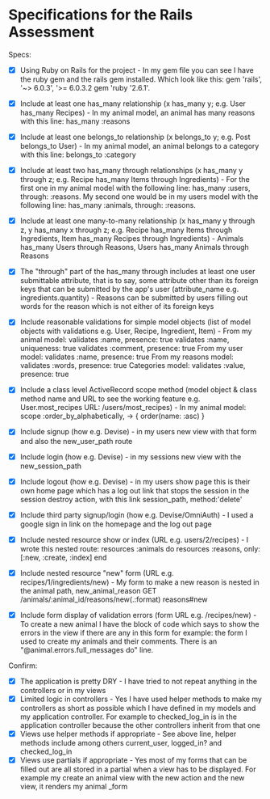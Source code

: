 # Specifications for the Rails Assessment

Specs:
- [x] Using Ruby on Rails for the project - In my gem file you can see I have the ruby gem and the rails gem installed. Which look like this: gem 'rails', '~> 6.0.3', '>= 6.0.3.2 gem 'ruby '2.6.1'.

- [x] Include at least one has_many relationship (x has_many y; e.g. User has_many Recipes) - In my animal model, an animal has many reasons with this line: has_many :reasons

- [x] Include at least one belongs_to relationship (x belongs_to y; e.g. Post belongs_to User) - In my animal model, an animal belongs to a category with this line: belongs_to :category

- [x] Include at least two has_many through relationships (x has_many y through z; e.g. Recipe has_many Items through Ingredients) - For the first one in my animal model with the following line: has_many :users, through: :reasons. My second one would be in my users model with the following line: has_many :animals, through: :reasons.

- [x] Include at least one many-to-many relationship (x has_many y through z, y has_many x through z; e.g. Recipe has_many Items through Ingredients, Item has_many Recipes through Ingredients) - Animals has_many Users through Reasons, Users has_many Animals through Reasons

- [x] The "through" part of the has_many through includes at least one user submittable attribute, that is to say, some attribute other than its foreign keys that can be submitted by the app's user (attribute_name e.g. ingredients.quantity) - Reasons can be submitted by users filling out words for the reason which is not either of its foreign keys

- [x] Include reasonable validations for simple model objects (list of model objects with validations e.g. User, Recipe, Ingredient, Item) - 
    From my animal model:
    validates :name, presence: true
    validates :name, uniqueness: true
    validates :comment, presence: true
    From my user model: 
    validates :name, presence: true
    From my reasons model:
    validates :words, presence: true
    Categories model:
    validates :value, presence: true


- [x] Include a class level ActiveRecord scope method (model object & class method name and URL to see the working feature e.g. User.most_recipes URL: /users/most_recipes) - In my animal model: scope :order_by_alphabetically, -> { order(name: :asc) }
- [x] Include signup (how e.g. Devise) - in my users new view with that form and also the new_user_path route
- [x] Include login (how e.g. Devise) - in my sessions new view with the new_session_path
- [x] Include logout (how e.g. Devise) - in my users show page this is their own home page which has a log out link that stops the session in the session destroy action, with this link session_path, method:'delete'
- [x] Include third party signup/login (how e.g. Devise/OmniAuth) - I used a google sign in link on the homepage and the log out page 
- [x] Include nested resource show or index (URL e.g. users/2/recipes) - I wrote this nested route:
resources :animals  do
    resources :reasons, only: [:new, :create, :index] 
  end
- [x] Include nested resource "new" form (URL e.g. recipes/1/ingredients/new) - My form to make a new reason is nested in the animal path, new_animal_reason GET    /animals/:animal_id/reasons/new(.:format) reasons#new

- [x] Include form display of validation errors (form URL e.g. /recipes/new) - To create a new animal I have the block of code which says to show the errors in the view if there are any in this form for example: the form I used to create my animals and their comments. There is an "@animal.errors.full_messages do" line.

Confirm:
- [x] The application is pretty DRY - I have tried to not repeat anything in the controllers or in my views
- [x] Limited logic in controllers - Yes I have used helper methods to make my controllers as short as possible which I have defined in my models and my application controller. For example to checked_log_in is in the application controller because the other controllers inherit from that one
- [x] Views use helper methods if appropriate - See above line, helper methods include among others current_user, logged_in? and checked_log_in
- [x] Views use partials if appropriate  - Yes most of my forms that can be filled out are all stored in a partial when a view has to be displayed. For example my create an animal view with the new action and the new view, it renders my animal _form